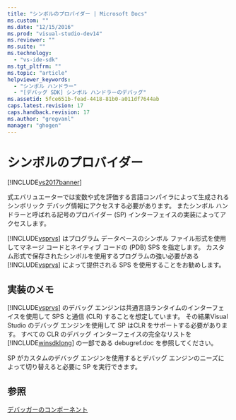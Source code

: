 ```yaml
---
title: "シンボルのプロバイダー | Microsoft Docs"
ms.custom: ""
ms.date: "12/15/2016"
ms.prod: "visual-studio-dev14"
ms.reviewer: ""
ms.suite: ""
ms.technology: 
  - "vs-ide-sdk"
ms.tgt_pltfrm: ""
ms.topic: "article"
helpviewer_keywords: 
  - "シンボル ハンドラー"
  - "[デバッグ SDK] シンボル ハンドラーのデバッグ"
ms.assetid: 5fce651b-fead-4418-81b0-a011df7644ab
caps.latest.revision: 17
caps.handback.revision: 17
ms.author: "gregvanl"
manager: "ghogen"
---
```

# シンボルのプロバイダー
[!INCLUDE[vs2017banner](../../code-quality/includes/vs2017banner.md)]

式エバリュエーターでは変数や式を評価する言語コンパイラによって生成されるシンボリック デバッグ情報にアクセスする必要があります。  またシンボル ハンドラーと呼ばれる記号のプロバイダー \(SP\) インターフェイスの実装によってアクセスします。  
  
 [!INCLUDE[vsprvs](../../code-quality/includes/vsprvs_md.md)] はプログラム データベースのシンボル ファイル形式を使用してマネージ コードとネイティブ コードの \(PDB\) SPS を指定します。  カスタム形式で保存されたシンボルを使用するプログラムの強い必要がある [!INCLUDE[vsprvs](../../code-quality/includes/vsprvs_md.md)] によって提供される SPS を使用することをお勧めします。  
  
## 実装のメモ  
 [!INCLUDE[vsprvs](../../code-quality/includes/vsprvs_md.md)] のデバッグ エンジンは共通言語ランタイムのインターフェイスを使用して SPS と通信 \(CLR\) することを想定しています。  その結果Visual Studio のデバッグ エンジンを使用して SP はCLR をサポートする必要があります。  すべての CLR のデバッグ インターフェイスの完全なリストを [!INCLUDE[winsdklong](../../deployment/includes/winsdklong_md.md)] の一部である debugref.doc を参照してください。  
  
 SP がカスタムのデバッグ エンジンを使用するとデバッグ エンジンのニーズによって切り替えると必要に SP を実行できます。  
  
## 参照  
 [デバッガーのコンポーネント](../../extensibility/debugger/debugger-components.md)